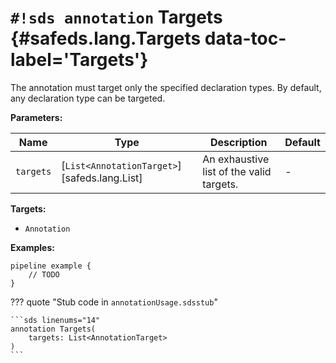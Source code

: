 # `#!sds annotation` Targets {#safeds.lang.Targets data-toc-label='Targets'}

The annotation must target only the specified declaration types. By default, any declaration type can be targeted.

**Parameters:**

| Name | Type | Description | Default |
|------|------|-------------|---------|
| `targets` | [`List<AnnotationTarget>`][safeds.lang.List] | An exhaustive list of the valid targets. | - |

**Targets:**

- `Annotation`

**Examples:**

```sds
pipeline example {
    // TODO
}
```

??? quote "Stub code in `annotationUsage.sdsstub`"

    ```sds linenums="14"
    annotation Targets(
        targets: List<AnnotationTarget>
    )
    ```
